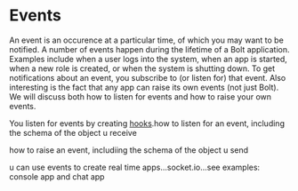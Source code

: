 # Events

An event is an occurence at a particular time, of which you may want to be notified. A number of events happen during the lifetime of a Bolt application. Examples include when a user logs into the system, when an app is started, when a new role is created, or when the system is shutting down. To get notifications about an event, you subscribe to \(or listen for\) that event. Also interesting is the fact that any app can raise its own events \(not just Bolt\). We will discuss both how to listen for events and how to raise your own events.

You listen for events by creating [hooks](/hooks.md).how to listen for an event, including the schema of the object u receive

how to raise an event, includiing the schema of the object u send

u can use events to create real time apps...socket.io...see examples: console app and chat app

